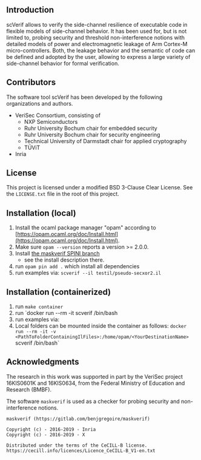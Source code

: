 [//1]: # (Copyright 2020-2021 - NXP)
[//2]: # (SPDX-License-Identifier: BSD-3-Clause-Clear WITH modifications)

## Introduction ##
scVerif allows to verify the side-channel resilience of executable
code in flexible models of side-channel behavior. It has been used
for, but is not limited to, probing security and threshold
non-interference notions with detailed models of power and
electromagnetic leakage of Arm Cortex-M micro-controllers. Both, the
leakage behavior and the semantic of code can be defined and adopted
by the user, allowing to express a large variety of side-channel
behavior for formal verification.

## Contributors ##
The software tool scVerif has been developed by the following
organizations and authors.

* VeriSec Consortium, consisting of
  * NXP Semiconductors
  * Ruhr University Bochum chair for embedded security
  * Ruhr University Bochum chair for security engineering
  * Technical University of Darmstadt chair for applied cryptography
  * TÜViT
* Inria

## License ##
This project is licensed under a modified BSD 3-Clause Clear License.
See the `LICENSE.txt` file in the root of this project.

## Installation (local) ##
1. Install the ocaml package manager "opam" according to [https://opam.ocaml.org/doc/Install.html](https://opam.ocaml.org/doc/Install.html).
2. Make sure `opam --version` reports a version >= 2.0.0.
3. Install [the maskverif SPINI branch](https://gitlab.com/benjgregoire/maskverif/tree/SPINI)
   - see the install description there.
4. run `opam pin add .` which install all dependencies
5. run examples via: `scverif --il testil/pseudo-secxor2.il`

## Installation (containerized) ##
1. run `make container`
2. run `docker run --rm -it scverif /bin/bash
3. run examples via:
4. Local folders can be mounted inside the container as follows:
   `docker run --rm -it -v <PathToFolderContainingIlFiles>:/home/opam/<YourDestinationName>` scverif /bin/bash`

## Acknowledgments ##
The research in this work was supported in part by the VeriSec project 16KIS0601K and 16KIS0634, from the Federal Ministry of Education and Research (BMBF).

The software `maskverif` is used as a checker for probing security and non-interference notions.
```
maskverif (https://gitlab.com/benjgregoire/maskverif)

Copyright (c) - 2016-2019 - Inria
Copyright (c) - 2016-2019 - X

Distributed under the terms of the CeCILL-B license.
https://cecill.info/licences/Licence_CeCILL-B_V1-en.txt
```
